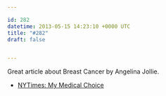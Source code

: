 ```yaml
---

id: 282
datetime: 2013-05-15 14:23:10 +0000 UTC
title: "#282"
draft: false


---
```


Great article about Breast Cancer by Angelina Jollie. 

 
 * [NYTimes: My Medical Choice](http://nyti.ms/19l8bbY)


